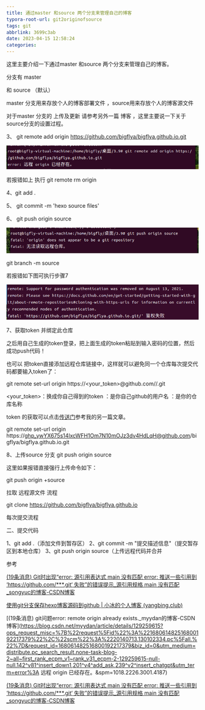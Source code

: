 ```yaml
---
title: 通过master 和source 两个分支来管理自己的博客
typora-root-url: git2originofsource
tags: git
abbrlink: 3699c3ab
date: 2023-04-15 12:58:24
categories:
---
```




这里主要介绍一下通过master 和source 两个分支来管理自己的博客。 



分支有 master   

和    source  （默认）





master 分支用来存放个人的博客部署文件  ，source用来存放个人的博客源文件



对于master 分支的  上传及更新 请参考另外一篇 博客 ，这里主要说一下关于source分支的设置过程。







3、 git remote add origin https://github.com/bigflya/bigflya.github.io.git

![image-20230415123804472](/images/papers/git2originofsource/image-20230415123804472.png)

若报错如上 执行       git remote rm origin



4、git add .

5、 git commit -m 'hexo source files'

6、 git push origin source

![image-20230415123920689](/images/papers/git2originofsource/image-20230415123920689.png)



git branch -m source

若报错如下图可执行步骤7


![image-20230415130345452.png](/images/papers/git2originofsource/image-20230415130345452.png)

7、获取token  并绑定此仓库

之后用自己生成的token登录，把上面生成的token粘贴到输入密码的位置，然后成功push代码！

也可以 把token直接添加远程仓库链接中，这样就可以避免同一个仓库每次提交代码都要输入token了：

git remote set-url origin https://<your_token>@github.com/<USERNAME>/<REPO>.git

<your_token>：换成你自己得到的token
<USERNAME>：是你自己github的用户名
<REPO>：是你的仓库名称

token 的获取可以点击[传送门]()参考我的另一篇文章。







git remote set-url origin https://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@github.com/bigflya/bigflya.github.io.git

8、上传source 分支       git push origin source

这里如果报错直接强行上传命令如下：

 git push origin +source







拉取 远程源文件 流程 



  git clone https://github.com/bigflya/bigflya.github.io

每次提交流程

二、提交代码

1、git add .（添加文件到暂存区）
2、git commit -m "提交描述信息"（提交暂存区到本地仓库）
3、git push origin source（上传远程代码并合并



参考



[(19条消息) Git时出现“error: 源引用表达式 main 没有匹配 error: 推送一些引用到 ‘https://github.com/***.git‘ 失败”的错误提示_源引用规格 main 没有匹配_songyuc的博客-CSDN博客](https://blog.csdn.net/songyuc/article/details/115251254)



[使用git分支保存hexo博客源码到github | 小冰的个人博客 (yangbing.club)](https://www.yangbing.club/2019/06/29/save-hexo-source-post-with-git-branch/)



[(19条消息) git问题error: remote origin already exists._myydan的博客-CSDN博客](https://blog.csdn.net/myydan/article/details/129259615?ops_request_misc=%7B%22request%5Fid%22%3A%22168061482516800192217379%22%2C%22scm%22%3A%2220140713.130102334.pc%5Fall.%22%7D&request_id=168061482516800192217379&biz_id=0&utm_medium=distribute.pc_search_result.none-task-blog-2~all~first_rank_ecpm_v1~rank_v31_ecpm-2-129259615-null-null.142^v81^insert_down1,201^v4^add_ask,239^v2^insert_chatgpt&utm_term=error%3A 远程 origin 已经存在。&spm=1018.2226.3001.4187)



[(19条消息) Git时出现“error: 源引用表达式 main 没有匹配 error: 推送一些引用到 ‘https://github.com/***.git‘ 失败”的错误提示_源引用规格 main 没有匹配_songyuc的博客-CSDN博客](https://blog.csdn.net/songyuc/article/details/115251254)



